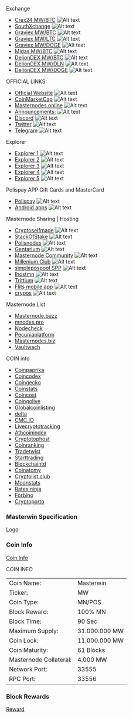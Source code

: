Exchange
- [Crex24 MW/BTC](https://crex24.com/exchange/MW-BTC) ![Alt text](https://masterwin.online/github/702868454700482590.png? "Crex24")
- [SouthXchange](https://www.southxchange.com/Market/Book/MW/BTC) ![Alt text](https://masterwin.online/github/703836695946068019.png? "SouthXchange")
- [Graviex MW/BTC](https://graviex.net/markets/mwbtc) ![Alt text](https://masterwin.online/github/703836702308827146.png? "Graviex")
- [Graviex MW/LTC](https://graviex.net/markets/mwltc) ![Alt text](https://masterwin.online/github/703836702308827146.png? "Graviex")
- [Graviex MW/DOGE](https://graviex.net/markets/mwdoge) ![Alt text](https://masterwin.online/github/703836702308827146.png? "Graviex")
- [Midas MW/BTC](https://midas.investments/exchange/MW/BTC) ![Alt text](https://masterwin.online/github/703836697741230091.png? "Midas")
- [DelionDEX MW/BTC](https://dex.delion.online/market/DELION.MW_DELION.BTC) ![Alt text](https://masterwin.online/github/703836701151199242.png? "DelionDEX")
- [DelionDEX MW/DLN](https://dex.delion.online/market/DELION.MW_DELION.DLN) ![Alt text](https://masterwin.online/github/703836701151199242.png? "DelionDEX")
- [DelionDEX MW/DOGE](https://dex.delion.online/market/DELION.MW_DELION.DOGE) ![Alt text](https://masterwin.online/github/703836701151199242.png? "DelionDEX")

OFFICIAL LINKS:

- [Official Website](https://masterwin.online/) ![Alt text](https://masterwin.online/github/701893309475455177.png? "Official Website")
- [CoinMarketCap](https://coinmarketcap.com/currencies/masterwin/) ![Alt text](https://masterwin.online/github/703836693282947142.png? "CoinMarketCap")
- [Masternodes.online](https://masternodes.online/currencies/MW/) ![Alt text](https://masterwin.online/github/607530120437039104.png? "Masternodes.online")
- [Announcements:](https://bitcoingarden.org/forum/index.php?topic=84392) ![Alt text](https://masterwin.online/github/702868607100780564.png? "Announcements") 
- [Discord](https://discord.gg/XbnbzC2) ![Alt text](https://masterwin.online/github/702868164752703488.png? "Discord")
- [Twitter](https://twitter.com/master__win) ![Alt text](https://masterwin.online/github/702868356352704512.png? "Twitter")
- [Telegram](https://t.me/masterwinofficial) ![Alt text](https://masterwin.online/github/702868304620159076.png? "Telegram")

Explorer
- [Explorer 1](http://mw.polispay.com/) ![Alt text](https://masterwin.online/github/697546382197915653.png? "Explorer") 
- [Explorer 2](http://185.58.226.136:3001/) ![Alt text](https://masterwin.online/github/697546382197915653.png? "Explorer") 
- [Explorer 3](http://91.208.184.185:3001/) ![Alt text](https://masterwin.online/github/697546382197915653.png? "Explorer") 
- [Explorer 4](http://46.173.218.227:3001/) ![Alt text](https://masterwin.online/github/697546382197915653.png? "Explorer") 
- [Explorer 5](https://chains.tretium.cc/MW/blocks) ![Alt text](https://masterwin.online/github/697546382197915653.png? "Explorer") 

Polispay APP Gift Cards and MasterCard
- [Polispay](https://www.polispay.com/) ![Alt text](https://masterwin.online/github/703836702539644979.png? "Polispay") 
- [Android apps](https://play.google.com/store/apps/details?id=com.polispay.copay) ![Alt text](https://masterwin.online/github/goggle.png? "Polispay Android") 

Masternode Sharing | Hosting
- [Cryptoselfmade](http://cryptoselfmade.com/?ref=1076cYhXemp7z1) ![Alt text](https://masterwin.online/github/703836690187550811.png? "Cryptoselfmade") 
- [StackOfStake](https://stackofstake.com/) ![Alt text](https://masterwin.online/github/704692407933075487.png? "StackOfStake") 
- [Polisnodes](https://platform.polisnodes.io/coins) ![Alt text](https://masterwin.online/github/704249243941994516.png? "Polisnodes") 
- [Gentarium](https://gtmcoin.io/) ![Alt text](https://masterwin.online/github/704694259458244608.png? "Gentarium") 
- [Masternode Community](http://masternode.community) ![Alt text](https://masterwin.online/github/703836701533011999.png? "Masternode Community") 
- [Millenium Club](https://millenniumclub.ca) ![Alt text](https://masterwin.online/github/703836696772477018.png? "Millenium Club") 
- [simplepospool SPP](https://simplepospool.com/) ![Alt text](https://masterwin.online/github/701904971783864320.png? "simplepospool SPP") 
- [Ihostmn](https://ihostmn.com) ![Alt text](https://masterwin.online/github/703836700631367720.png? "Ihostmn") 
- [Trittium](https://node.trittium.cc) ![Alt text](https://masterwin.online/github/703836698022510612.png? "Trittium")  
- [Flits mobile app](https://flitsnode.app/download) ![Alt text](https://masterwin.online/github/703836687188361237.png? "Flits") 
- [crypos](https://crypos.io/) ![Alt text](https://masterwin.online/github/703836702011162654.png? "crypos") 

Masternode List
- [Masternode.buzz](https://coins.masternode.buzz/MW/)
- [mnodes.pro](https://mnodes.pro/masterwin-masternode-information.php)
- [Nodecheck](https://nodecheck.io/currency/MW)
- [Pecuniaplatform](https://pecuniaplatform.io/coin-details/Masterwin)
- [Masternodes.biz](http://masternodes.biz/coindetail.php?c=MW)
- [Vaultwach](https://www.vaultwatch.eu/detail.php?coin=mw)

COIN info
- [Coinpaprika](https://coinpaprika.com/coin/mw-masterwin)
- [Coincodex](https://coincodex.com/crypto/masterwin)
- [Coingecko](https://www.coingecko.com/en/coins/masterwin)
- [Coinstats](https://coinstats.app/en/coins/masterwin)
- [Coincost](http://coincost.net/en/currency/masterwin)
- [Coingolive](https://coingolive.com/en/coins/masterwin)
- [Globalcoinlisting](https://globalcoinlisting.com/currency/masterwin)
- [delta](https://delta.app/en/crypto/mw/masterwincoin)
- [CMC.IO](https://cmc.io/coins/masterwin/)
- [Livecryptotracking](http://livecryptotracking.com/currency/masterwin/)
- [Athcoinindex](https://athcoinindex.com/coin/masterwin)
- [Cryptotophost](https://cryptotophost.com/coin/mw)
- [Coinranking](https://coinranking.com/coin/F7GShh8J+masterwin-mw)
- [Tradetwist](https://tradetwist.com/currency/masterwin)
- [Starttrading](https://starttrading.com/currencies/masterwin/)
- [Blockchaintd](https://blockchaintd.com/prices/masterwin)
- [Coinatomy](http://coinatomy.com/currency/masterwin)
- [Cryptolist.club](https://cryptolist.club/currency/masterwin)
- [Moonstats](https://www.moonstats.com/mw-masterwin)
- [Rates.ninja](https://rates.ninja/cryptocurrency/masterwin)
- [Forbino](https://forbino.com/pl/kursy/masterwin/)
- [Cryptoporto](https://cryptoporto.com/)

### Masterwin Specification

[Logo](https://masterwin.online/assets/img/logo-top.png)

### Coin Info

[Coin Info](https://masterwin.online/assets/img/coininfo.png)

COIN INFO
<table>
<tr><td>Coin Name:</td><td>Masterwin</td></tr>
<tr><td>Ticker:</td><td>MW</td></tr>
<tr><td>Coin Type:</td><td>MN/POS</td></tr>
<tr><td>Block Reward:</td><td>100% MN</td></tr>
<tr><td>Block Time:</td><td>90 Sec</td></tr>                 
<tr><td>Maximum Supply:</td><td>31.000.000 MW</td></tr>
<tr><td>Coin Lock:</td><td>11.000.000 MW</td></tr>
<tr><td>Coin Maturity:</td><td>61 Blocks</td></tr>
<tr><td>Masternode Collateral:</td><td>4.000 MW</td></tr>		
<tr><td>Network Port:</td><td>33555</td></tr>
<tr><td>RPC Port:</td><td>33556</td></tr>
</table>

### Block Rewards

[Reward](https://masterwin.online/assets/img/REWARD.png)


